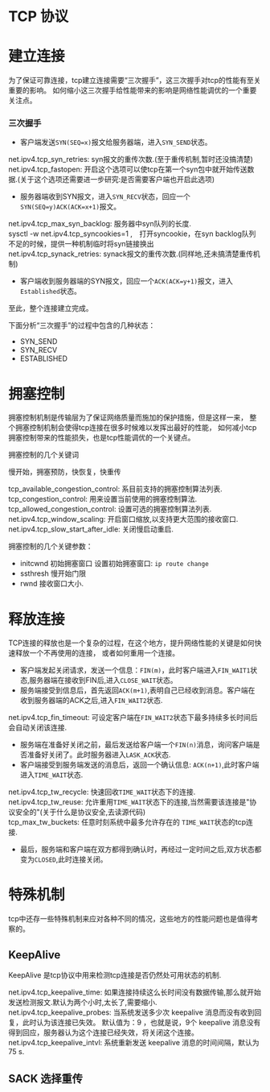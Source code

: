 # TCP 协议

# 建立连接

为了保证可靠连接，tcp建立连接需要“三次握手”，这三次握手对tcp的性能有至关重要的影响。
如何缩小这三次握手给性能带来的影响是网络性能调优的一个重要关注点。

### 三次握手

* 客户端发送`SYN(SEQ=x)`报文给服务器端，进入`SYN_SEND`状态。

net.ipv4.tcp_syn_retries: syn报文的重传次数.(至于重传机制,暂时还没搞清楚)  
net.ipv4.tcp_fastopen: 开启这个选项可以使tcp在第一个syn包中就开始传送数据.(关于这个选项还需要进一步研究:是否需要客户端也开启此选项)

* 服务器端收到SYN报文，进入`SYN_RECV`状态，回应一个`SYN(SEQ=y)ACK(ACK=x+1)`报文。

net.ipv4.tcp_max_syn_backlog: 服务器中syn队列的长度.  
sysctl -w net.ipv4.tcp_syncookies=1 ,　打开syncookie，在syn backlog队列不足的时候，提供一种机制临时将syn链接换出  
net.ipv4.tcp_synack_retries: synack报文的重传次数.(同样地,还未搞清楚重传机制)

* 客户端收到服务器端的SYN报文，回应一个`ACK(ACK=y+1)`报文，进入`Established`状态。

至此，整个连接建立完成。



下面分析“三次握手”的过程中包含的几种状态：

* SYN_SEND 
* SYN_RECV
* ESTABLISHED

# 拥塞控制

拥塞控制机制是传输层为了保证网络质量而施加的保护措施，但是这样一来，
整个拥塞控制机制会使得tcp连接在很多时候难以发挥出最好的性能，
如何减小tcp拥塞控制带来的性能损失，也是tcp性能调优的一个关键点。

拥塞控制的几个关键词

慢开始，拥塞预防，快恢复，快重传

tcp_available_congestion_control: 系目前支持的拥塞控制算法列表.  
tcp_congestion_control: 用来设置当前使用的拥塞控制算法.  
tcp_allowed_congestion_control: 设置可选的拥塞控制算法列表.  
net.ipv4.tcp_window_scaling: 开启窗口缩放,以支持更大范围的接收窗口.  
net.ipv4.tcp_slow_start_after_idle: 关闭慢启动重启.


拥塞控制的几个关键参数：

* initcwnd 初始拥塞窗口 
设置初始拥塞窗口: `ip route change`  
* ssthresh 慢开始门限
* rwnd 接收窗口大小.

# 释放连接
TCP连接的释放也是一个复杂的过程，在这个地方，提升网络性能的关键是如何快速释放一个不再使用的连接，
或者如何重用一个连接。

* 客户端发起关闭请求，发送一个信息：`FIN(m)`，此时客户端进入`FIN_WAIT1`状态,服务器端在接收到FIN后,进入`CLOSE_WAIT`状态。
* 服务端接受到信息后，首先返回`ACK(m+1)`,表明自己已经收到消息。客户端在收到服务器端的ACK之后,进入`FIN_WAIT2`状态.

net.ipv4.tcp_fin_timeout: 可设定客户端在`FIN_WAIT2`状态下最多持续多长时间后会自动关闭该连接.

* 服务端在准备好关闭之前，最后发送给客户端一个`FIN(n)`消息，询问客户端是否准备好关闭了。此时服务器进入`LASK_ACK`状态.
* 客户端接受到服务端发送的消息后，返回一个确认信息: `ACK(n+1)`,此时客户端进入`TIME_WAIT`状态.

net.ipv4.tcp_tw_recycle: 快速回收`TIME_WAIT`状态下的连接.  
net.ipv4.tcp_tw_reuse: 允许重用`TIME_WAIT`状态下的连接,当然需要该连接是"协议安全的"(关于什么是协议安全,去读源代码)  
tcp\_max\_tw\_buckets: 任意时刻系统中最多允许存在的 `TIME_WAIT`状态的tcp连接.

* 最后，服务端和客户端在双方都得到确认时，再经过一定时间之后,双方状态都变为`CLOSED`,此时连接关闭。

# 特殊机制
tcp中还存一些特殊机制来应对各种不同的情况，这些地方的性能问题也是值得考察的。

## KeepAlive
KeepAlive 是tcp协议中用来检测tcp连接是否仍然处可用状态的机制.

net.ipv4.tcp_keepalive_time: 如果连接持续这么长时间没有数据传输,那么就开始发送检测报文.默认为两个小时,太长了,需要缩小.  
net.ipv4.tcp_keepalive_probes: 当系统发送多少次 keepalive 消息而没有收到回复，此时认为该连接已失效。
默认值为：9 ，也就是说，9个 keepalive 消息没有得到回应，服务器认为这个连接已经失效，将关闭这个连接。  
net.ipv4.tcp_keepalive_intvl: 系统重新发送 keepalive 消息的时间间隔，默认为 75 s.  

## SACK 选择重传